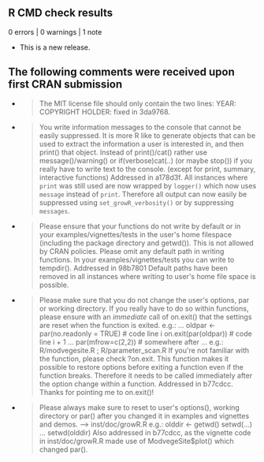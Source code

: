 ## R CMD check results

0 errors | 0 warnings | 1 note

* This is a new release.

## The following comments were received upon first CRAN submission

* > The MIT license file should only contain the two lines:
  > YEAR:
  > COPYRIGHT HOLDER:
  fixed in 3da9768.

* > You write information messages to the console that cannot be easily suppressed. It is more R like to generate objects that can be used to extract the information a user is interested in, and then print() that object.
  > Instead of print()/cat() rather use message()/warning() or if(verbose)cat(..) (or maybe stop()) if you really have to write text to the console.
  > (except for print, summary, interactive functions)
  Addressed in a178d3f.
  All instances where `print` was still used are now wrapped by `logger()` 
  which now uses `message` instead of `print`. Therefore all output can now 
  easily be suppressed using `set_growR_verbosity()` or by suppressing 
  `messages`.

* > Please ensure that your functions do not write by default or in your examples/vignettes/tests in the user's home filespace (including the package directory and getwd()). This is not allowed by CRAN policies.
  > Please omit any default path in writing functions. In your examples/vignettes/tests you can write to tempdir().
  Addressed in 98b7801
  Default paths have been removed in all instances where writing to user's 
  home file space is possible.

* > Please make sure that you do not change the user's options, par or working directory. If you really have to do so within functions, please ensure with an *immediate* call of on.exit() that the settings are reset when the function is exited. e.g.:
  > ...
  > oldpar <- par(no.readonly = TRUE) # code line i
  > on.exit(par(oldpar)) # code line i + 1
  > ...
  > par(mfrow=c(2,2)) # somewhere after
  > ...
  > e.g.: R/modvegesite.R ; R/parameter_scan.R
  > If you're not familiar with the function, please check ?on.exit. This function makes it possible to restore options before exiting a function even if the function breaks. Therefore it needs to be called immediately after the option change within a function.
  Addressed in b77cdcc.
  Thanks for pointing me to on.exit()!

* > Please always make sure to reset to user's options(), working directory or par() after you changed it in examples and vignettes and demos. --> inst/doc/growR.R
  > e.g.:
  > olddir <- getwd()
  > setwd(...)
  > ...
  > setwd(olddir)
  Also addressed in b77cdcc, as the vignette code in inst/doc/growR.R made 
  use of ModvegeSite$plot() which changed par().

